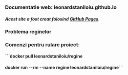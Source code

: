 ### Documentatie web: leonardstaniloiu.github.io
##### Acest site a fost creat folosind [GitHub Pages](https://pages.github.com/).

###  Problema reginelor

### Comenzi pentru rulare proiect:

#### ```docker pull leonardstaniloiu/regine
#### docker run --rm --name regine leonardstaniloiu/regine```

